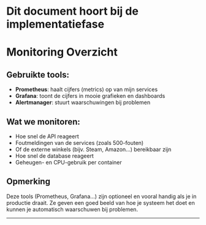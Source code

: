 # Dit document hoort bij de implementatiefase

# Monitoring Overzicht

## Gebruikte tools:

- **Prometheus**: haalt cijfers (metrics) op van mijn services
- **Grafana**: toont de cijfers in mooie grafieken en dashboards
- **Alertmanager**: stuurt waarschuwingen bij problemen

## Wat we monitoren:

- Hoe snel de API reageert
- Foutmeldingen van de services (zoals 500-fouten)
- Of de externe winkels (bijv. Steam, Amazon...) bereikbaar zijn
- Hoe snel de database reageert
- Geheugen- en CPU-gebruik per container

## Opmerking

Deze tools (Prometheus, Grafana...) zijn optioneel en vooral handig als je in productie draait. Ze geven een goed beeld van hoe je systeem het doet en kunnen je automatisch waarschuwen bij problemen.

---
